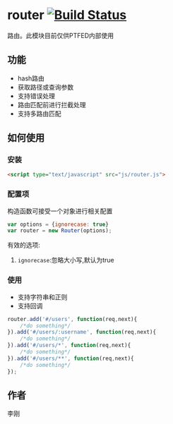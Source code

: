 # router [![Build Status](https://travis-ci.org/PT-FED/router.svg?branch=master)](https://travis-ci.org/PT-FED/router)
路由。此模块目前仅供PTFED内部使用

## 功能
- hash路由
- 获取路径或查询参数
- 支持错误处理
- 路由匹配前进行拦截处理
- 支持多路由匹配

## 如何使用
### 安装
```html
<script type="text/javascript" src="js/router.js">
```

### 配置项
构造函数可接受一个对象进行相关配置
```javascript
var options = {ignorecase: true}
var router = new Router(options);
```
有效的选项:
1. `ignorecase`:忽略大小写,默认为true

### 使用
- 支持字符串和正则
- 支持回调
```javascript
router.add('#/users', function(req,next){
    /*do something*/
}).add('#/users/:username', function(req,next){
    /*do something*/
}).add('#/users/*', function(req,next){
    /*do something*/
}).add('#/users/**', function(req,next){
    /*do something*/
});
```

## 作者
李刚